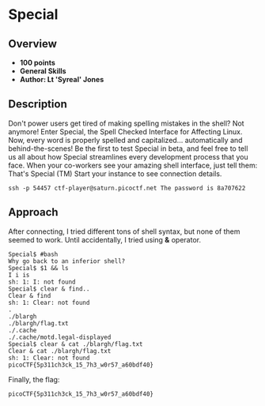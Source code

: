 # Special

## Overview
- **100 points**
- **General Skills**
- **Author: Lt 'Syreal' Jones**

## Description
Don't power users get tired of making spelling mistakes in the shell? Not anymore! Enter Special, the Spell Checked Interface for Affecting Linux. Now, every word is properly spelled and capitalized... automatically and behind-the-scenes! Be the first to test Special in beta, and feel free to tell us all about how Special streamlines every development process that you face. When your co-workers see your amazing shell interface, just tell them: That's Special (TM) Start your instance to see connection details.  
```
ssh -p 54457 ctf-player@saturn.picoctf.net The password is 8a707622
```

## Approach
After connecting, I tried different tons of shell syntax, but none of them seemed to work. Until accidentally, I tried using **&** operator. 
```
Special$ #bash
Why go back to an inferior shell?
Special$ $1 && ls
I i is
sh: 1: I: not found
Special$ clear & find..
Clear & find
sh: 1: Clear: not found
.
./blargh
./blargh/flag.txt
./.cache
./.cache/motd.legal-displayed
Special$ clear & cat ./blargh/flag.txt
Clear & cat ./blargh/flag.txt
sh: 1: Clear: not found
picoCTF{5p311ch3ck_15_7h3_w0r57_a60bdf40}
```

Finally, the flag:
```
picoCTF{5p311ch3ck_15_7h3_w0r57_a60bdf40}
```
